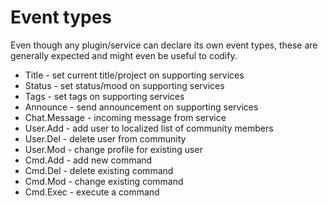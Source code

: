 # Event types

Even though any plugin/service can declare its own event types, these are generally expected and might even be useful to codify.

* Title - set current title/project on supporting services
* Status - set status/mood on supporting services
* Tags - set tags on supporting services
* Announce - send announcement on supporting services
* Chat.Message - incoming message from service
* User.Add - add user to localized list of community members
* User.Del - delete user from community
* User.Mod - change profile for existing user
* Cmd.Add - add new command
* Cmd.Del - delete existing command
* Cmd.Mod - change existing command
* Cmd.Exec - execute a command
